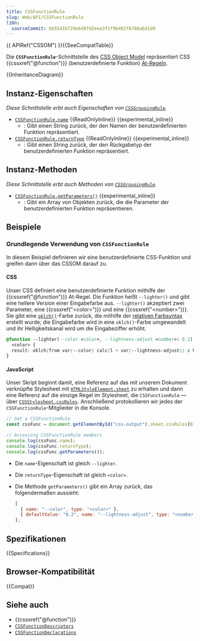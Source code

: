 ```yaml
---
title: CSSFunctionRule
slug: Web/API/CSSFunctionRule
l10n:
  sourceCommit: bb55d1b729e6d8fd2eea3f1f9b402f6788a6d1d9
---
```


{{ APIRef("CSSOM") }}{{SeeCompatTable}}

Die **`CSSFunctionRule`**-Schnittstelle des [CSS Object Model](/de/docs/Web/API/CSS_Object_Model) repräsentiert CSS {{cssxref("@function")}} (benutzerdefinierte Funktion) [At-Regeln](/de/docs/Web/CSS/CSS_syntax/At-rule).

{{InheritanceDiagram}}

## Instanz-Eigenschaften

_Diese Schnittstelle erbt auch Eigenschaften von [`CSSGroupingRule`](/de/docs/Web/API/CSSGroupingRule)._

- [`CSSFunctionRule.name`](/de/docs/Web/API/CSSFunctionRule/name) {{ReadOnlyInline}} {{experimental_inline}}
  - : Gibt einen String zurück, der den Namen der benutzerdefinierten Funktion repräsentiert.
- [`CSSFunctionRule.returnType`](/de/docs/Web/API/CSSFunctionRule/returnType) {{ReadOnlyInline}} {{experimental_inline}}
  - : Gibt einen String zurück, der den Rückgabetyp der benutzerdefinierten Funktion repräsentiert.

## Instanz-Methoden

_Diese Schnittstelle erbt auch Methoden von [`CSSGroupingRule`](/de/docs/Web/API/CSSGroupingRule)._

- [`CSSFunctionRule.getParameters()`](/de/docs/Web/API/CSSFunctionRule/getParameters) {{experimental_inline}}
  - : Gibt ein Array von Objekten zurück, die die Parameter der benutzerdefinierten Funktion repräsentieren.

## Beispiele

### Grundlegende Verwendung von `CSSFunctionRule`

In diesem Beispiel definieren wir eine benutzerdefinierte CSS-Funktion und greifen dann über das CSSOM darauf zu.

#### CSS

Unser CSS definiert eine benutzerdefinierte Funktion mithilfe der {{cssxref("@function")}} At-Regel. Die Funktion heißt `--lighter()` und gibt eine hellere Version einer Eingabefarbe aus. `--lighter()` akzeptiert zwei Parameter, eine {{cssxref("&lt;color>")}} und eine {{cssxref("&lt;number>")}}. Sie gibt eine [`oklch()`](/de/docs/Web/CSS/color_value/oklch)-Farbe zurück, die mithilfe der [relativen Farbsyntax](/de/docs/Web/CSS/CSS_colors/Relative_colors) erstellt wurde; die Eingabefarbe wird in eine `oklch()`-Farbe umgewandelt und ihr Helligkeitskanal wird um die Eingabeziffer erhöht.

```css live-sample___cssfunctionrule-basics
@function --lighter(--color <color>, --lightness-adjust <number>: 0.2) returns
  <color> {
  result: oklch(from var(--color) calc(l + var(--lightness-adjust)) c h);
}
```

#### JavaScript

Unser Skript beginnt damit, eine Referenz auf das mit unserem Dokument verknüpfte Stylesheet mit [`HTMLStyleElement.sheet`](/de/docs/Web/API/HTMLStyleElement/sheet) zu erhalten und dann eine Referenz auf die einzige Regel im Stylesheet, die `CSSFunctionRule` — über [`CSSStylesheet.cssRules`](/de/docs/Web/API/CSSStyleSheet/cssRules). Anschließend protokollieren wir jedes der `CSSFunctionRule`-Mitglieder in die Konsole.

```js live-sample___cssfunctionrule-basics
// Get a CSSFunctionRule
const cssFunc = document.getElementById("css-output").sheet.cssRules[0];

// Accessing CSSFunctionRule members
console.log(cssFunc.name);
console.log(cssFunc.returnType);
console.log(cssFunc.getParameters());
```

- Die `name`-Eigenschaft ist gleich `--lighter`.
- Die `returnType`-Eigenschaft ist gleich `<color>`.
- Die Methode `getParameters()` gibt ein Array zurück, das folgendermaßen aussieht:

  ```js
  [
    { name: "--color", type: "<color>" },
    { defaultValue: "0.2", name: "--lightness-adjust", type: "<number>" },
  ];
  ```

## Spezifikationen

{{Specifications}}

## Browser-Kompatibilität

{{Compat}}

## Siehe auch

- {{cssxref("@function")}}
- [`CSSFunctionDescriptors`](/de/docs/Web/API/CSSFunctionDescriptors)
- [`CSSFunctionDeclarations`](/de/docs/Web/API/CSSFunctionDeclarations)
